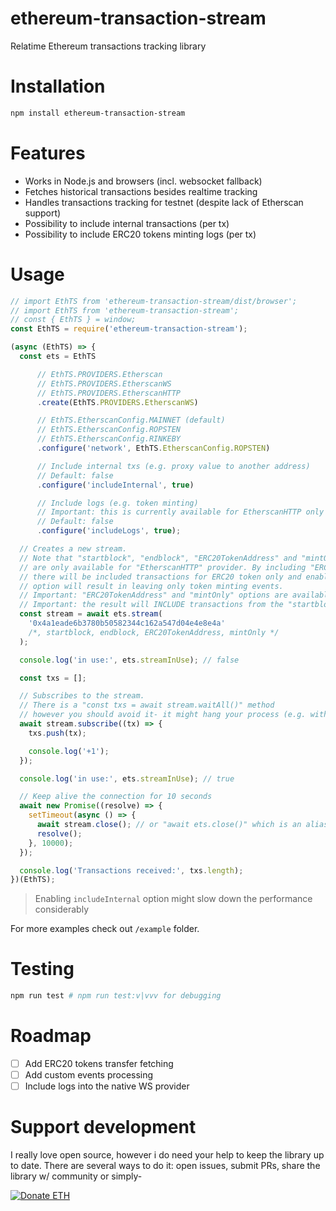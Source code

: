 ethereum-transaction-stream
===========

Relatime Ethereum transactions tracking library

# Installation

```bash
npm install ethereum-transaction-stream
```

# Features

- Works in Node.js and browsers (incl. websocket fallback)
- Fetches historical transactions besides realtime tracking
- Handles transactions tracking for testnet (despite lack of Etherscan support)
- Possibility to include internal transactions (per tx)
- Possibility to include ERC20 tokens minting logs (per tx)

# Usage

```javascript
// import EthTS from 'ethereum-transaction-stream/dist/browser';
// import EthTS from 'ethereum-transaction-stream';
// const { EthTS } = window;
const EthTS = require('ethereum-transaction-stream');

(async (EthTS) => {
  const ets = EthTS

      // EthTS.PROVIDERS.Etherscan
      // EthTS.PROVIDERS.EtherscanWS
      // EthTS.PROVIDERS.EtherscanHTTP
      .create(EthTS.PROVIDERS.EtherscanWS)

      // EthTS.EtherscanConfig.MAINNET (default)
      // EthTS.EtherscanConfig.ROPSTEN
      // EthTS.EtherscanConfig.RINKEBY
      .configure('network', EthTS.EtherscanConfig.ROPSTEN)

      // Include internal txs (e.g. proxy value to another address)
      // Default: false
      .configure('includeInternal', true)

      // Include logs (e.g. token minting)
      // Important: this is currently available for EtherscanHTTP only
      // Default: false
      .configure('includeLogs', true);

  // Creates a new stream.
  // Note that "startblock", "endblock", "ERC20TokenAddress" and "mintOnly" options
  // are only available for "EtherscanHTTP" provider. By including "ERC20TokenAddress"
  // there will be included transactions for ERC20 token only and enabling "mintOnly"
  // option will result in leaving only token minting events.
  // Important: "ERC20TokenAddress" and "mintOnly" options are available only when "includeLogs" enabled
  // Important: the result will INCLUDE transactions from the "startblock"
  const stream = await ets.stream(
    '0x4a1eade6b3780b50582344c162a547d04e4e8e4a'
    /*, startblock, endblock, ERC20TokenAddress, mintOnly */
  );

  console.log('in use:', ets.streamInUse); // false

  const txs = [];

  // Subscribes to the stream.
  // There is a "const txs = await stream.waitAll()" method
  // however you should avoid it- it might hang your process (e.g. with ws provider)
  await stream.subscribe((tx) => {
    txs.push(tx);

    console.log('+1');
  });

  console.log('in use:', ets.streamInUse); // true

  // Keep alive the connection for 10 seconds
  await new Promise((resolve) => {
    setTimeout(async () => {
      await stream.close(); // or "await ets.close()" which is an alias
      resolve();
    }, 10000);
  });

  console.log('Transactions received:', txs.length);
})(EthTS);
```

> Enabling `includeInternal` option might slow down the performance considerably

For more examples check out `/example` folder.

# Testing

```bash
npm run test # npm run test:v|vvv for debugging
```

# Roadmap

- [ ] Add ERC20 tokens transfer fetching
- [ ] Add custom events processing
- [ ] Include logs into the native WS provider

# Support development

I really love open source, however i do need your help to
keep the library up to date. There are several ways to do it:
open issues, submit PRs, share the library w/ community or simply-

<a href="https://etherdonation.com/d?to=0x4a1eade6b3780b50582344c162a547d04e4e8e4a" target="_blank" title="Donate ETH"><img src="https://etherdonation.com/i/btn/donate-btn.png" alt="Donate ETH"/></a>
